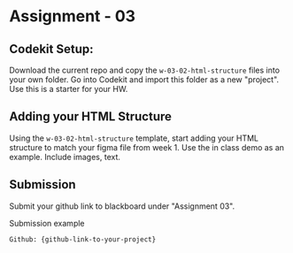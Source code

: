 # Assignment - 03

## Codekit Setup:

Download the current repo and copy the `w-03-02-html-structure` files into your own folder. Go into Codekit and import this folder as a new "project". Use this is a starter for your HW.

## Adding your HTML Structure

Using the `w-03-02-html-structure` template, start adding your HTML structure to match your figma file from week 1. Use the in class demo as an example. Include images, text.

## Submission

Submit your github link to blackboard under "Assignment 03".

Submission example

```
Github: {github-link-to-your-project}
```
